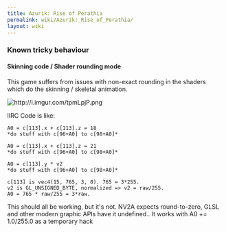 ```yaml
---
title: Azurik: Rise of Perathia
permalink: wiki/Azurik:_Rise_of_Perathia/
layout: wiki
---
```


### Known tricky behaviour

#### Skinning code / Shader rounding mode

This game suffers from issues with non-exact rounding in the shaders
which do the skinning / skeletal animation.

![](http://i.imgur.com/tpmLpjP.png "http://i.imgur.com/tpmLpjP.png")

IIRC Code is like:

`A0 = c[113].x + c[113].z = 18`  
`*do stuff with c[96+A0] to c[98+A0]*`  
  
`A0 = c[113].x + c[113].z = 21`  
`*do stuff with c[96+A0] to c[98+A0]* `  
  
`A0 = c[113].y * v2`  
`*do stuff with c[96+A0] to c[98+A0]*`  
  
`c[113] is vec4(15, 765, 3, 0). 765 = 3*255.`  
`v2 is GL_UNSIGNED_BYTE, normalized => v2 = raw/255.`  
`A0 = 765 * raw/255 = 3*raw.`

This should all be working, but it's not. NV2A expects round-to-zero,
GLSL and other modern graphic APIs have it undefined.. It works with A0
+= 1.0/255.0 as a temporary hack
